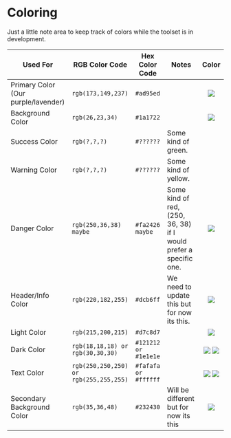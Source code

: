 # Coloring

Just a little note area to keep track of colors while the toolset is in development.

<!--
Color swatches are from: https://github.com/luciancooper/readme-swatches

Format: <img valign="middle" src="https://readme-swatches.vercel.app/<HexCode>?style=round">
-->

| Used For | RGB Color Code | Hex Color Code | Notes | Color |
|----------|----------------|----------------|-------|:-:|
| Primary Color (Our purple/lavender) | `rgb(173,149,237)` | `#ad95ed` | | <img valign="middle" src="https://readme-swatches.vercel.app/ad95ed?style=round"> |
| Background Color | `rgb(26,23,34)` | `#1a1722` | | <img valign="middle" src="https://readme-swatches.vercel.app/1a1722?style=round"> |
| Success Color | `rgb(?,?,?)` | `#??????` | Some kind of green. | |
| Warning Color | `rgb(?,?,?)` | `#??????` | Some kind of yellow. | |
| Danger Color | `rgb(250,36,38) maybe` | `#fa2426 maybe` | Some kind of red, (250, 36, 38) if I would prefer a specific one. | <img valign="middle" src="https://readme-swatches.vercel.app/fa2426?style=round"> |
| Header/Info Color | `rgb(220,182,255)` | `#dcb6ff` | We need to update this but for now its this. | <img valign="middle" src="https://readme-swatches.vercel.app/dcb6ff?style=round"> |
| Light Color | `rgb(215,200,215)` | `#d7c8d7` | | <img valign="middle" src="https://readme-swatches.vercel.app/d7c8d7?style=round"> |
| Dark Color | `rgb(18,18,18) or rgb(30,30,30)` | `#121212 or #1e1e1e` | | <img valign="middle" src="https://readme-swatches.vercel.app/121212?style=round"> <img valign="middle" src="https://readme-swatches.vercel.app/1e1e1e?style=round"> |
| Text Color | `rgb(250,250,250) or rgb(255,255,255)` | `#fafafa or #ffffff` | | <img valign="middle" src="https://readme-swatches.vercel.app/fafafa?style=round"> <img valign="middle" src="https://readme-swatches.vercel.app/ffffff?style=round"> |
| Secondary Background Color | `rgb(35,36,48)` | `#232430` | Will be different but for now its this | <img valign="middle" src="https://readme-swatches.vercel.app/232430?style=round"> |
